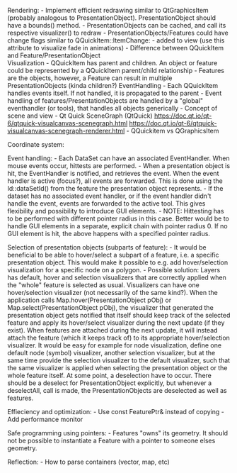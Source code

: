 Rendering:
	- Implement efficient redrawing similar to QtGraphicsItem (probably analogous to PresentationObject). PresentationObject should have a bounds() method.
		- PresentationObjects can be cached, and call its respective visualizer() to redraw
		- PresentationObjects/Features could have change flags similar to QQuickItem::ItemChange: 
			- added to view (use this attribute to visualize fade in animations)
		- Difference between QQuickItem and Feature/PresentationObject	
			Visualization
				- QQuickItem has parent and children. An object or feature could be represented by a QQuickItem parent/child relationship
				- Features are the objects, however, a Feature can result in multiple PresentationObjects (kinda children?)
			EventHandling
				- Each QQuickItem handles events itself. If not handled, it is propagated to the parent
				- Event handling of features/PresentationObjects are handled by a "global" eventhandler (or tools), that handles all objects generically
	- Concept of scene and view
	- Qt Quick SceneGraph (QtQuick)
		https://doc.qt.io/qt-6/qtquick-visualcanvas-scenegraph.html
		https://doc.qt.io/qt-6/qtquick-visualcanvas-scenegraph-renderer.html
	- QQuickitem vs QGraphicsItem

Coordinate system:

Event handling:
	- Each DataSet can have an associated EventHandler. When mouse events occur, hittests are performed. 
	- When a presentation object is hit, the EventHandler is notified, and retrieves the event. When the event handler is active (focus?), all events are forwarded. This is done using the Id::dataSetId() from the feature the presentation object represents.
	- If the dataset has no associated event handler, or if the event handler didn't handle the event, events are forwarded to the active tool. This gives flexibility and possibility to introduce GUI elements.
	- NOTE: Hittesting has to be performed with different pointer radius in this case. Better would be to handle GUI elements in a separate, explicit chain with pointer radius 0. If no GUI element is hit, the above happens with a specified pointer radius.

Selection of presentation objects (subparts of feature):
	- It would be beneficial to be able to hover/select a subpart of a feature, i.e. a specific presentation object. This would make it possible to e.g. add hover/selection visualization for a specific node on a polygon.
	- Possible solution: Layers has default, hover and selection visualizers that are correctly applied when the "whole" feature is selected as usual. Visualizers can have one hover/selection visualizer (not necessarily of the same kind?). When the application calls Map.hover(PresentationObject pObj) or Map.select(PresentationObject pObj), the visualizer that generated the presentation object gets notified that itself should keep track of the selected feature and apply its hover/select visualizer during the next update (if they exist). When features are attached during the next update, it will instead attach the feature (which it keeps track of) to its appropriate hover/selection visualizer. It would be easy for example for node visualization, define one default node (symbol) visualizer, another selection visualizer, but at the same time provide the selection visualizer to the default visualizer, such that the same visualizer is applied when selecting the presentation object or the whole feature itself. At some point, a deselection have to occur. There should be a deselect for PresentationObject explicitly, but whenever a deselectAll, call is made, the PresentationObjects are deselected as well as features.

Effieciency and optimization:
	- Use const FeaturePtr& instead of copying
	- Add performance monitor

Safe programming using pointers:
	- Features "owns" its geometry. It should not be possible to instantiate a Feature with a pointer to someone elses geometry.

Reflection:
	- How to parse containers (vector, map, etc)
